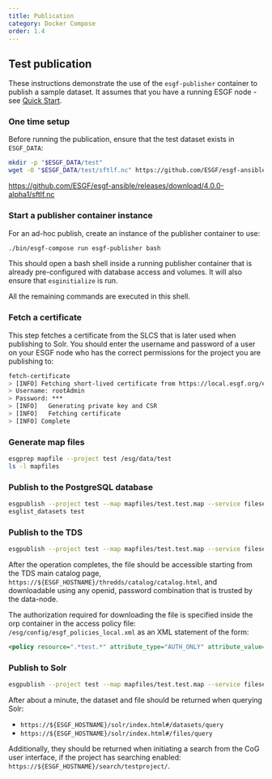 ```yaml
---
title: Publication
category: Docker Compose
order: 1.4
---
```


## Test publication

These instructions demonstrate the use of the `esgf-publisher` container to publish
a sample dataset. It assumes that you have a running ESGF node - see
[Quick Start](../quick-start/).

### One time setup

Before running the publication, ensure that the test dataset exists in `ESGF_DATA`:

```sh
mkdir -p "$ESGF_DATA/test"
wget -O "$ESGF_DATA/test/sftlf.nc" https://github.com/ESGF/esgf-ansible/releases/download/4.0.0-alpha1/sftlf.nc
```

https://github.com/ESGF/esgf-ansible/releases/download/4.0.0-alpha1/sftlf.nc

### Start a publisher container instance

For an ad-hoc publish, create an instance of the publisher container to use:

```sh
./bin/esgf-compose run esgf-publisher bash
```

This should open a bash shell inside a running publisher container that is already
pre-configured with database access and volumes. It will also ensure that `esginitialize`
is run.

All the remaining commands are executed in this shell.

### Fetch a certificate

This step fetches a certificate from the SLCS that is later used when publishing
to Solr. You should enter the username and password of a user on your ESGF node
who has the correct permissions for the project you are publishing to:

```sh
fetch-certificate
> [INFO] Fetching short-lived certificate from https://local.esgf.org/esgf-slcs/onlineca/certificate/
> Username: rootAdmin
> Password: ***
> [INFO]   Generating private key and CSR
> [INFO]   Fetching certificate
> [INFO] Complete
```

### Generate map files

```sh
esgprep mapfile --project test /esg/data/test
ls -l mapfiles
```

### Publish to the PostgreSQL database

```sh
esgpublish --project test --map mapfiles/test.test.map --service fileservice
esglist_datasets test
```

### Publish to the TDS

```sh
esgpublish --project test --map mapfiles/test.test.map --service fileservice --noscan --thredds
```

After the operation completes, the file should be accessible starting from the TDS
main catalog page, `https://${ESGF_HOSTNAME}/thredds/catalog/catalog.html`, and
downloadable using any openid, password combination that is trusted by the data-node.

The authorization required for downloading the file is specified inside the orp
container in the access policy file: `/esg/config/esgf_policies_local.xml` as an
XML statement of the form:

```xml
<policy resource=".*test.*" attribute_type="AUTH_ONLY" attribute_value="" action="Read"/>
```

### Publish to Solr

```sh
esgpublish --project test --map mapfiles/test.test.map --service fileservice --noscan --publish
```

After about a minute, the dataset and file should be returned when querying Solr:

- `https://${ESGF_HOSTNAME}/solr/index.html#/datasets/query`
- `https://${ESGF_HOSTNAME}/solr/index.html#/files/query`

Additionally, they should be returned when initiating a search from the CoG user
interface, if the project has searching enabled: `https://${ESGF_HOSTNAME}/search/testproject/`.
